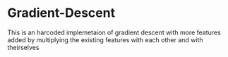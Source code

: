 # Gradient-Descent 
This is an harcoded implemetaion of gradient descent with more features added by multiplying the existing features with each other and with theirselves
